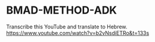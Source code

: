 # BMAD-METHOD-ADK
Transcribe this YouTube and translate to Hebrew. 
https://www.youtube.com/watch?v=b2vNsdiETRo&t=133s
